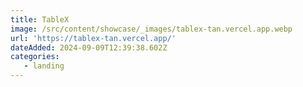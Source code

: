 ```yaml
---
title: TableX
image: /src/content/showcase/_images/tablex-tan.vercel.app.webp
url: 'https://tablex-tan.vercel.app/'
dateAdded: 2024-09-09T12:39:38.602Z
categories:
   - landing
---
```


